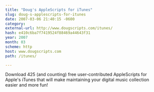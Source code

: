 ```yaml
---
title: "Doug's AppleScripts for iTunes"
slug: doug-s-applescripts-for-itunes
date: 2007-03-06 21:40:15 -0600
category: 
external-url: http://www.dougscripts.com/itunes/
hash: e410c6ba7f7419524f88469a44643f31
year: 2007
month: 03
scheme: http
host: www.dougscripts.com
path: /itunes/

---
```


Download 425 (and counting) free user-contributed AppleScripts for Apple's iTunes that will make maintaining your digital music collection easier and more fun!
